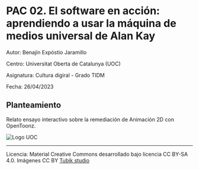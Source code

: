 # PAC 02. El software en acción: aprendiendo a usar la máquina de medios universal de Alan Kay



Autor: Benajín Expóstio Jaramillo

Centro: Universitat Oberta de Catalunya (UOC)

Asignatura: Cultura digiral - Grado TIDM

Fecha: 26/04/2023

##

## Planteamiento
Relato ensayo interactivo sobre la remediación de Animación 2D con OpenToonz.

![Logo UOC](https://bexpositoj.github.io/PEC02/img/uoclogo.png) 



----

Licencia: Material Creative Commons desarrollado bajo licencia CC BY-SA 4.0. Imágenes CC BY [Tubik studio](https://blog.tubikstudio.com/how-to-create-original-flat-illustrations-designers-tips/) 
